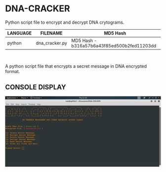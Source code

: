 # DNA-CRACKER
Python script file to encrypt and decrypt DNA crytograms.

| LANGUAGE | FILENAME | MD5 Hash |
|------    |------    | -------  |
| python | dna_cracker.py | MD5 Hash - b316a57b6a43f85ed500b2fed11203dd |

<br />

A python script file that encrypts a secret message in DNA encrypted format.

## CONSOLE DISPLAY
![Screenshot](picture1.png)

